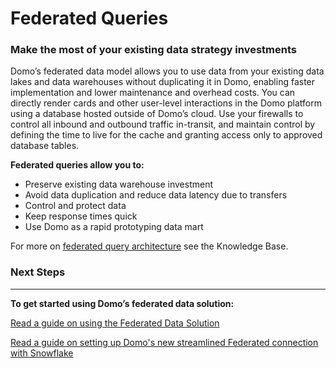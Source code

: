 # Federated Queries


<h3><strong>Make the most of your existing data strategy investments</strong></h3>
Domo’s federated data model allows you to use data from your existing data lakes and data warehouses without duplicating it in Domo, enabling faster implementation and lower maintenance and overhead costs. You can directly render cards and other user-level interactions in the Domo platform using a database hosted outside of Domo’s cloud. Use your firewalls to control all inbound and outbound traffic in-transit, and maintain control by defining the time to live for the cache and granting access only to approved database tables.

**Federated queries allow you to:**
<ul>
 	<li>Preserve existing data warehouse investment</li>
 	<li>Avoid data duplication and reduce data latency due to transfers</li>
 	<li>Control and protect data</li>
 	<li>Keep response times quick</li>
 	<li>Use Domo as a rapid prototyping data mart</li>
</ul>

For more on [federated query architecture](https://domo-support.domo.com/servlet/rtaImage?eid=ka05w000001231p&feoid=00N5w00000Ri7BU&refid=0EM5w000005vNun) see the Knowledge Base.

### Next Steps
---
**To get started using Domo’s federated data solution:**

[Read a guide on using the Federated Data Solution](https://knowledge.domo.com/Administer/Other_Administrative_Tools/Using_the_Federated_Data_Solution)

[Read a guide on setting up Domo's new streamlined Federated connection with Snowflake](https://knowledge.domo.com/Connect/Connecting_to_Data_Using_Other_Methods/Snowflake_Federated_Agent)



